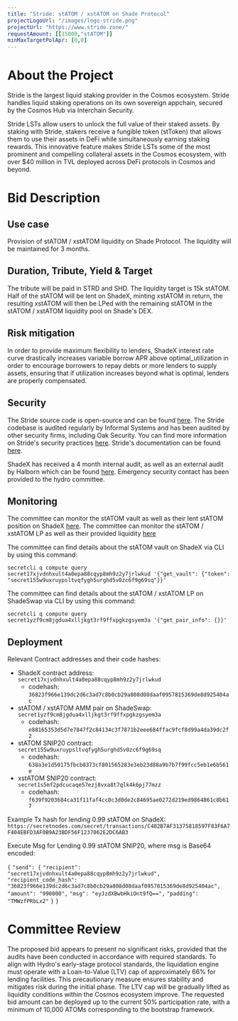 ```yaml
---
title: "Stride: stATOM / xstATOM on Shade Protocol"
projectLogoUrl: "/images/logo-stride.png"
projectUrl: "https://www.stride.zone/"
requestAmount: [[15000,"stATOM"]]
minMaxTargetPolApr: [0,0]
---
```


# About the Project

Stride is the largest liquid staking provider in the Cosmos ecosystem.
Stride handles liquid staking operations on its own sovereign appchain, secured by the Cosmos Hub via Interchain Security.

Stride LSTs allow users to unlock the full value of their staked assets.
By staking with Stride, stakers receive a fungible token (stToken) that allows them to use their assets in DeFi while simultaneously earning staking rewards.
This innovative feature makes Stride LSTs some of the most prominent and compelling collateral assets in the Cosmos ecosystem, with over $40 million in TVL deployed across DeFi protocols in Cosmos and beyond.

# Bid Description

## Use case

Provision of stATOM / xstATOM liquidity on Shade Protocol. The liquidity will be maintained for 3 months.

## Duration, Tribute, Yield & Target

The tribute will be paid in STRD and SHD. The liquidity target is 15k stATOM. Half of the stATOM will be lent on ShadeX, minting xstATOM in return, the resulting xstATOM will then be LPed with the remaining stATOM in the stATOM / xstATOM liquidity pool on Shade's DEX.

## Risk mitigation

In order to provide maximum flexibility to lenders, ShadeX interest rate curve drastically increases variable borrow APR above optimal_utilization in order to encourage borrowers to repay debts or more lenders to supply assets, ensuring that if utilization increases beyond what is optimal, lenders are properly compensated.

## Security

The Stride source code is open-source and can be found [here](https://github.com/Stride-Labs/stride). The Stride codebase is audited regularly by Informal Systems and has been audited by other security firms, including Oak Security. You can find more information on Stride's security practices [here](https://www.stride.zone/security). Stride's documentation can be found [here](https://docs.stride.zone/).

ShadeX has received a 4 month internal audit, as well as an external audit by Halborn which can be found [here](https://drive.google.com/file/d/1F7Upscf3ynBpmDc0-h_YM9IJlBSauX9_/view?usp=drive_link). Emergency security contact has been provided to the hydro committee.

## Monitoring

The committee can monitor the stATOM vault as well as their lent stATOM position on ShadeX [here](http://app.shadeprotocol.io/lend). The committee can monitor the stATOM / xstATOM LP as well as their provided liquidity [here](http://app.shadeprotocol.io/swap/pools)

The committee can find details about the stATOM vault on ShadeX via CLI by using this command:

`secretcli q compute query secret17xjvdnhxult4a0epa88cqyp8mh9z2y7jrlwkud '{"get_vault": {"token": "secret155w9uxruypsltvqfygh5urghd5v0zc6f9g69sq"}}'`

The committee can find details about the stATOM / xstATOM LP on ShadeSwap via CLI by using this command:

`secretcli q compute query secret1yzf9cm8jgdua4xlljkgt3rf9ffxpgkzgsyem3a '{"get_pair_info": {}}'`

## Deployment

Relevant Contract addresses and their code hashes:

* ShadeX contract address: `secret17xjvdnhxult4a0epa88cqyp8mh9z2y7jrlwkud`
  * codehash: `36823f966e139dc2d6c3ad7c8b0cb29a808d08daaf0957815369de8d925404ac`
* stATOM / xstATOM AMM pair on ShadeSwap: `secret1yzf9cm8jgdua4xlljkgt3rf9ffxpgkzgsyem3a`
  * codehash: `e88165353d5d7e7847f2c84134c3f7871b2eee684ffac9fcf8d99a4da39dc2f2`
* stATOM SNIP20 contract: `secret155w9uxruypsltvqfygh5urghd5v0zc6f9g69sq`
  * codehash: `638a3e1d50175fbcb8373cf801565283e3eb23d88a9b7b7f99fcc5eb1e6b561e`
* xstATOM SNIP20 contract: `secret1s5mf2pdcucaqe57ezj8vxa8t7qlk4k6pj77mzz`
  * codehash: `f639f9203684ca31f11faf4cc0c3d0de2c84695ae0272d219ed9864861c8b617`

Example Tx hash for lending 0.99 stATOM on ShadeX: `https://secretnodes.com/secret/transactions/C482B7AF31375818597F83F6A7F404EBFD3AF0B9A23BDF56F1237062E2DC6AB3`

Execute Msg for Lending 0.99 stATOM SNIP20, where msg is Base64 encoded:

`{`
  `"send": {`
    `"recipient": "secret17xjvdnhxult4a0epa88cqyp8mh9z2y7jrlwkud",`
    `"recipient_code_hash": "36823f966e139dc2d6c3ad7c8b0cb29a808d08daaf0957815369de8d925404ac",`
    `"amount": "990000",`
    `"msg": "eyJzdXBwbHkiOnt9fQ==",`
    `"padding": "TMWzfPRbLx2"`
  `}`
`}`  

# Committee Review

The proposed bid appears to present no significant risks, provided that the audits have been conducted in accordance with required standards. To align with Hydro's early-stage protocol standards, the liquidation engine must operate with a Loan-to-Value (LTV) cap of approximately 66% for lending facilities. This precautionary measure ensures stability and mitigates risk during the initial phase. The LTV cap will be gradually lifted as liquidity conditions within the Cosmos ecosystem improve. The requested bid amount can be deployed up to the current 50% participation rate, with a minimum of 10,000 ATOMs corresponding to the bootstrap framework.


